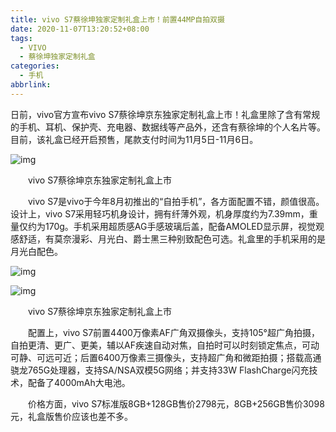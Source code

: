 ```yaml
---
title: vivo S7蔡徐坤独家定制礼盒上市！前置44MP自拍双摄
date: 2020-11-07T13:20:52+08:00
tags:
  - VIVO
  - 蔡徐坤独家定制礼盒
categories:
  - 手机
abbrlink:
---
```


日前，vivo官方宣布vivo S7蔡徐坤京东独家定制礼盒上市！礼盒里除了含有常规的手机、耳机、保护壳、充电器、数据线等产品外，还含有蔡徐坤的个人名片等。目前，该礼盒已经开启预售，尾款支付时间为11月5日-11月6日。

![img](https://cdn.jsdelivr.net/gh/yakeing/Documentation@main/Hexo/images/b3d8-kcieyvz5049089.jpg)

　　vivo S7蔡徐坤京东独家定制礼盒上市

　　vivo S7是vivo于今年8月初推出的“自拍手机”，各方面配置不错，颜值很高。设计上，vivo S7采用轻巧机身设计，拥有纤薄外观，机身厚度约为7.39mm，重量仅约为170g。手机采用超质感AG手感玻璃后盖，配备AMOLED显示屏，视觉观感舒适，有莫奈漫彩、月光白、爵士黑三种别致配色可选。礼盒里的手机采用的是月光白配色。

![img](https://cdn.jsdelivr.net/gh/yakeing/Documentation@main/Hexo/images/a4af-kcieyvz5049122.jpg)

![img](https://cdn.jsdelivr.net/gh/yakeing/Documentation@main/Hexo/images/004c-kcieyvz5049167.jpg)

　　vivo S7蔡徐坤京东独家定制礼盒上市

　　配置上，vivo S7前置4400万像素AF广角双摄像头，支持105°超广角拍摄，自拍更清、更广、更美，辅以AF疾速自动对焦，自拍时可以时刻锁定焦点，可动可静、可远可近；后置6400万像素三摄像头，支持超广角和微距拍摄；搭载高通骁龙765G处理器，支持SA/NSA双模5G网络；并支持33W FlashCharge闪充技术，配备了4000mAh大电池。

　　价格方面，vivo S7标准版8GB+128GB售价2798元，8GB+256GB售价3098元，礼盒版售价应该也差不多。
